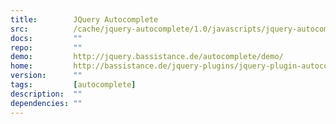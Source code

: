 ```yaml
---
title:        JQuery Autocomplete
src:          /cache/jquery-autocomplete/1.0/javascripts/jquery-autocomplete.js
docs:         ""
repo:         ""
demo:         http://jquery.bassistance.de/autocomplete/demo/
home:         http://bassistance.de/jquery-plugins/jquery-plugin-autocomplete/
version:      ""
tags:         [autocomplete]
description:  ""
dependencies: ""
---
```


